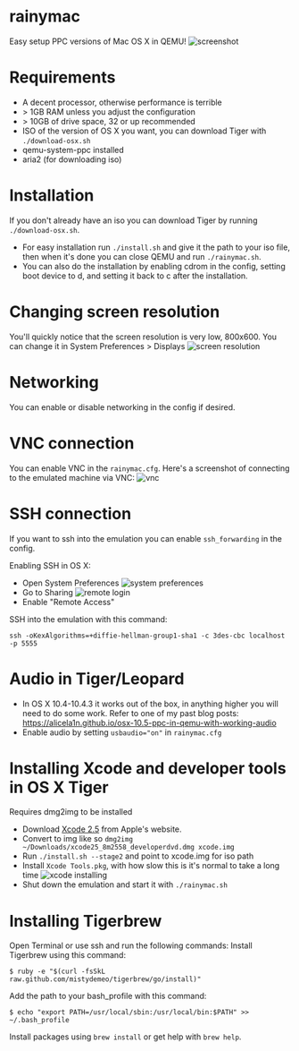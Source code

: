 # rainymac
Easy setup PPC versions of Mac OS X in QEMU!
![screenshot](/screenshots/screenshot.png)

# Requirements
* A decent processor, otherwise performance is terrible
* \> 1GB RAM unless you adjust the configuration
* \> 10GB of drive space, 32 or up recommended
* ISO of the version of OS X you want, you can download Tiger with `./download-osx.sh`
* qemu-system-ppc installed
* aria2 (for downloading iso)

# Installation
If you don't already have an iso you can download Tiger by running `./download-osx.sh`.
* For easy installation run `./install.sh` and give it the path to your iso file, then when it's done you can close QEMU and run `./rainymac.sh`.
* You can also do the installation by enabling cdrom in the config, setting boot device to d, and setting it back to c after the installation.

# Changing screen resolution
You'll quickly notice that the screen resolution is very low, 800x600. You can change it in System Preferences > Displays
![screen resolution](/screenshots/screenshot3.png)

# Networking
You can enable or disable networking in the config if desired.

# VNC connection
You can enable VNC in the `rainymac.cfg`. 
Here's a screenshot of connecting to the emulated machine via VNC:
![vnc](/screenshots/screenshot4.png)

# SSH connection
If you want to ssh into the emulation you can enable `ssh_forwarding` in the config.

Enabling SSH in OS X:
* Open System Preferences
![system preferences](/screenshots/screenshot1.png)
* Go to Sharing
![remote login](/screenshots/screenshot2.png)
* Enable "Remote Access"

SSH into the emulation with this command:
```
ssh -oKexAlgorithms=+diffie-hellman-group1-sha1 -c 3des-cbc localhost -p 5555
```

# Audio in Tiger/Leopard
* In OS X 10.4-10.4.3 it works out of the box, in anything higher you will need to do some work.
Refer to one of my past blog posts:
https://alicela1n.github.io/osx-10.5-ppc-in-qemu-with-working-audio
* Enable audio by setting `usbaudio="on"` in `rainymac.cfg`

# Installing Xcode and developer tools in OS X Tiger
Requires dmg2img to be installed
* Download [Xcode 2.5](https://download.developer.apple.com/Developer_Tools/xcode_2.5_developer_tools/xcode25_8m2558_developerdvd.dmg) from Apple's website.
* Convert to img like so ``dmg2img ~/Downloads/xcode25_8m2558_developerdvd.dmg xcode.img``
* Run ``./install.sh --stage2`` and point to xcode.img for iso path
* Install `Xcode Tools.pkg`, with how slow this is it's normal to take a long time
![xcode installing](/screenshots/screenshot5.png)
* Shut down the emulation and start it with `./rainymac.sh`

# Installing Tigerbrew
Open Terminal or use ssh and run the following commands:
Install Tigerbrew using this command:
```
$ ruby -e "$(curl -fsSkL raw.github.com/mistydemeo/tigerbrew/go/install)"
```
Add the path to your bash_profile with this command:
```
$ echo "export PATH=/usr/local/sbin:/usr/local/bin:$PATH" >> ~/.bash_profile
```
Install packages using `brew install` or get help with `brew help`.